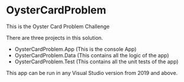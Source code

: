 # OysterCardProblem
This is the Oyster Card Problem Challenge

There are three projects in this solution.
- OysterCardProblem.App (This is the console App)
- OysterCardProblem.Data (This contains all the logic of the app)
- OysterCardProblem.Test (This contains all the unit tests of the app)

This app can be run in any Visual Studio version from 2019 and above.
